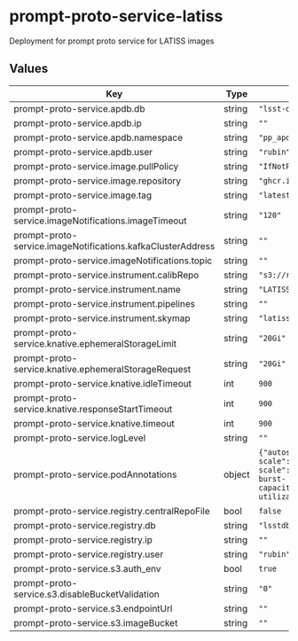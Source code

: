 # prompt-proto-service-latiss

Deployment for prompt proto service for LATISS images

## Values

| Key | Type | Default | Description |
|-----|------|---------|-------------|
| prompt-proto-service.apdb.db | string | `"lsst-devl"` |  |
| prompt-proto-service.apdb.ip | string | `""` |  |
| prompt-proto-service.apdb.namespace | string | `"pp_apdb"` |  |
| prompt-proto-service.apdb.user | string | `"rubin"` |  |
| prompt-proto-service.image.pullPolicy | string | `"IfNotPresent"` |  |
| prompt-proto-service.image.repository | string | `"ghcr.io/lsst-dm/prompt-proto-service"` |  |
| prompt-proto-service.image.tag | string | `"latest"` |  |
| prompt-proto-service.imageNotifications.imageTimeout | string | `"120"` |  |
| prompt-proto-service.imageNotifications.kafkaClusterAddress | string | `""` |  |
| prompt-proto-service.imageNotifications.topic | string | `""` |  |
| prompt-proto-service.instrument.calibRepo | string | `"s3://rubin-summit-users/"` |  |
| prompt-proto-service.instrument.name | string | `"LATISS"` |  |
| prompt-proto-service.instrument.pipelines | string | `""` |  |
| prompt-proto-service.instrument.skymap | string | `"latiss_v1"` |  |
| prompt-proto-service.knative.ephemeralStorageLimit | string | `"20Gi"` |  |
| prompt-proto-service.knative.ephemeralStorageRequest | string | `"20Gi"` |  |
| prompt-proto-service.knative.idleTimeout | int | `900` |  |
| prompt-proto-service.knative.responseStartTimeout | int | `900` |  |
| prompt-proto-service.knative.timeout | int | `900` |  |
| prompt-proto-service.logLevel | string | `""` |  |
| prompt-proto-service.podAnnotations | object | `{"autoscaling.knative.dev/max-scale":"100","autoscaling.knative.dev/min-scale":"3","autoscaling.knative.dev/target-burst-capacity":"-1","autoscaling.knative.dev/target-utilization-percentage":"60","revision":"1"}` | Annotations for the prompt-proto-service pod |
| prompt-proto-service.registry.centralRepoFile | bool | `false` |  |
| prompt-proto-service.registry.db | string | `"lsstdb1"` |  |
| prompt-proto-service.registry.ip | string | `""` |  |
| prompt-proto-service.registry.user | string | `"rubin"` |  |
| prompt-proto-service.s3.auth_env | bool | `true` |  |
| prompt-proto-service.s3.disableBucketValidation | string | `"0"` |  |
| prompt-proto-service.s3.endpointUrl | string | `""` |  |
| prompt-proto-service.s3.imageBucket | string | `""` |  |
